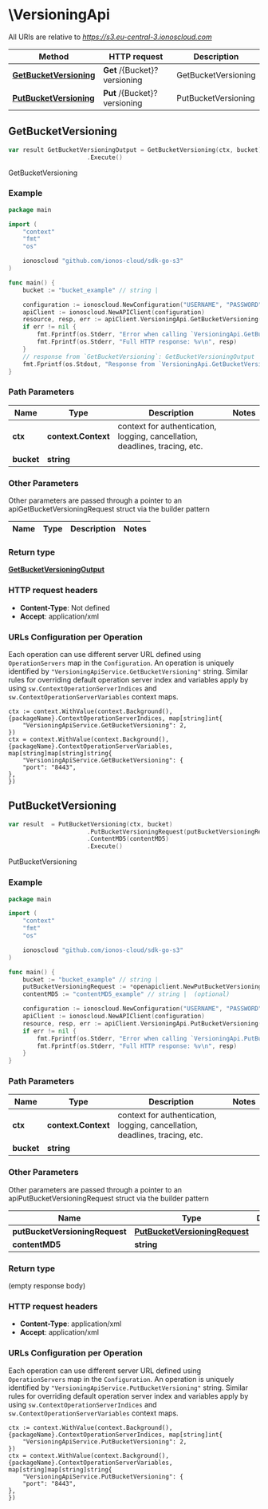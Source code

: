 # \VersioningApi

All URIs are relative to *https://s3.eu-central-3.ionoscloud.com*

|Method | HTTP request | Description|
|------------- | ------------- | -------------|
|[**GetBucketVersioning**](VersioningApi.md#GetBucketVersioning) | **Get** /{Bucket}?versioning | GetBucketVersioning|
|[**PutBucketVersioning**](VersioningApi.md#PutBucketVersioning) | **Put** /{Bucket}?versioning | PutBucketVersioning|



## GetBucketVersioning

```go
var result GetBucketVersioningOutput = GetBucketVersioning(ctx, bucket)
                      .Execute()
```

GetBucketVersioning



### Example

```go
package main

import (
    "context"
    "fmt"
    "os"

    ionoscloud "github.com/ionos-cloud/sdk-go-s3"
)

func main() {
    bucket := "bucket_example" // string | 

    configuration := ionoscloud.NewConfiguration("USERNAME", "PASSWORD", "TOKEN", "HOST_URL")
    apiClient := ionoscloud.NewAPIClient(configuration)
    resource, resp, err := apiClient.VersioningApi.GetBucketVersioning(context.Background(), bucket).Execute()
    if err != nil {
        fmt.Fprintf(os.Stderr, "Error when calling `VersioningApi.GetBucketVersioning``: %v\n", err)
        fmt.Fprintf(os.Stderr, "Full HTTP response: %v\n", resp)
    }
    // response from `GetBucketVersioning`: GetBucketVersioningOutput
    fmt.Fprintf(os.Stdout, "Response from `VersioningApi.GetBucketVersioning`: %v\n", resource)
}
```

### Path Parameters


|Name | Type | Description  | Notes|
|------------- | ------------- | ------------- | -------------|
|**ctx** | **context.Context** | context for authentication, logging, cancellation, deadlines, tracing, etc.|
|**bucket** | **string** |  | |

### Other Parameters

Other parameters are passed through a pointer to an apiGetBucketVersioningRequest struct via the builder pattern


|Name | Type | Description  | Notes|
|------------- | ------------- | ------------- | -------------|

### Return type

[**GetBucketVersioningOutput**](../models/GetBucketVersioningOutput.md)

### HTTP request headers

- **Content-Type**: Not defined
- **Accept**: application/xml


### URLs Configuration per Operation
Each operation can use different server URL defined using `OperationServers` map in the `Configuration`.
An operation is uniquely identified by `"VersioningApiService.GetBucketVersioning"` string.
Similar rules for overriding default operation server index and variables apply by using `sw.ContextOperationServerIndices` and `sw.ContextOperationServerVariables` context maps.

```golang
ctx := context.WithValue(context.Background(), {packageName}.ContextOperationServerIndices, map[string]int{
    "VersioningApiService.GetBucketVersioning": 2,
})
ctx = context.WithValue(context.Background(), {packageName}.ContextOperationServerVariables, map[string]map[string]string{
    "VersioningApiService.GetBucketVersioning": {
    "port": "8443",
},
})
```


## PutBucketVersioning

```go
var result  = PutBucketVersioning(ctx, bucket)
                      .PutBucketVersioningRequest(putBucketVersioningRequest)
                      .ContentMD5(contentMD5)
                      .Execute()
```

PutBucketVersioning



### Example

```go
package main

import (
    "context"
    "fmt"
    "os"

    ionoscloud "github.com/ionos-cloud/sdk-go-s3"
)

func main() {
    bucket := "bucket_example" // string | 
    putBucketVersioningRequest := *openapiclient.NewPutBucketVersioningRequest() // PutBucketVersioningRequest | 
    contentMD5 := "contentMD5_example" // string |  (optional)

    configuration := ionoscloud.NewConfiguration("USERNAME", "PASSWORD", "TOKEN", "HOST_URL")
    apiClient := ionoscloud.NewAPIClient(configuration)
    resource, resp, err := apiClient.VersioningApi.PutBucketVersioning(context.Background(), bucket).PutBucketVersioningRequest(putBucketVersioningRequest).ContentMD5(contentMD5).Execute()
    if err != nil {
        fmt.Fprintf(os.Stderr, "Error when calling `VersioningApi.PutBucketVersioning``: %v\n", err)
        fmt.Fprintf(os.Stderr, "Full HTTP response: %v\n", resp)
    }
}
```

### Path Parameters


|Name | Type | Description  | Notes|
|------------- | ------------- | ------------- | -------------|
|**ctx** | **context.Context** | context for authentication, logging, cancellation, deadlines, tracing, etc.|
|**bucket** | **string** |  | |

### Other Parameters

Other parameters are passed through a pointer to an apiPutBucketVersioningRequest struct via the builder pattern


|Name | Type | Description  | Notes|
|------------- | ------------- | ------------- | -------------|
| **putBucketVersioningRequest** | [**PutBucketVersioningRequest**](../models/PutBucketVersioningRequest.md) |  | |
| **contentMD5** | **string** |  | |

### Return type

 (empty response body)

### HTTP request headers

- **Content-Type**: application/xml
- **Accept**: application/xml


### URLs Configuration per Operation
Each operation can use different server URL defined using `OperationServers` map in the `Configuration`.
An operation is uniquely identified by `"VersioningApiService.PutBucketVersioning"` string.
Similar rules for overriding default operation server index and variables apply by using `sw.ContextOperationServerIndices` and `sw.ContextOperationServerVariables` context maps.

```golang
ctx := context.WithValue(context.Background(), {packageName}.ContextOperationServerIndices, map[string]int{
    "VersioningApiService.PutBucketVersioning": 2,
})
ctx = context.WithValue(context.Background(), {packageName}.ContextOperationServerVariables, map[string]map[string]string{
    "VersioningApiService.PutBucketVersioning": {
    "port": "8443",
},
})
```

